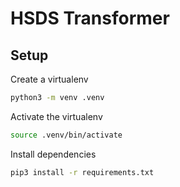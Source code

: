 # HSDS Transformer
## Setup
Create a virtualenv
```bash
python3 -m venv .venv
```

Activate the virtualenv
```bash
source .venv/bin/activate
```

Install dependencies
```bash
pip3 install -r requirements.txt
```
